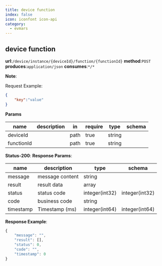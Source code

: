 ```yaml
---
title: device function
index: false
icon: iconfont icon-api
category:
  - evmars
---
```


## device function

**url**:`/device/instance/{deviceId}/function/{functionId}`
**method**:`POST`
**produces**:`application/json`
**consumes**:`*/*`

**Note**:

Request Example: 

``` json
{ 
	"key":"value"
}
```

**Params**

| name   | description | in | require | type | schema |
| ---------- | -------- | -------- | -------- | -------- | ------ |
| deviceId   |          | path     | true     | string   |        |
| functionId |          | path     | true     | string   |        |

**Status-200**:
**Response Params**:

| name  | description     | type         | schema         |
| --------- | ------------ | -------------- | -------------- |
| message   | message content     | string         |                |
| result    | result data     | array          |                |
| status    | status code       | integer(int32) | integer(int32) |
| code      | business code       | string         |                |
| timestamp | Timestamp (ms) | integer(int64) | integer(int64) |

**Response Example**:

```javascript
{
	"message": "",
	"result": [],
	"status": 0,
	"code": "",
	"timestamp": 0
}
```
